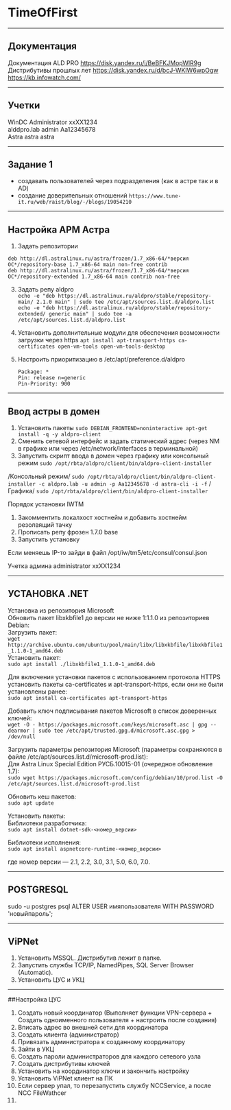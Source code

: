 # TimeOfFirst
____
## Документация
Документация ALD PRO https://disk.yandex.ru/i/BeBFKJMopWlR9g  
Дистрибутивы прошлых лет https://disk.yandex.ru/d/bcJ-WKIW6wpOgw  
https://kb.infowatch.com/
____
## Учетки 
WinDC  Administrator xxXX1234  
alddpro.lab  admin Aa12345678  
Astra astra astra
____
## Задание 1
- создавать пользователей через подразделения (как в астре так и в AD)
- создание доверительных отношений `https://www.tune-it.ru/web/raist/blog/-/blogs/19054210`
____
## Настройка АРМ Астра
1. Задать репозитории
```
deb http://dl.astralinux.ru/astra/frozen/1.7_x86-64/*версия ОС*/repository-base 1.7_x86-64 main non-free contrib
deb http://dl.astralinux.ru/astra/frozen/1.7_x86-64/*версия ОС*/repository-extended 1.7_x86-64 main contrib non-free
```

3. Задать репу aldpro  
`echo -e "deb https://dl.astralinux.ru/aldpro/stable/repository-main/ 2.1.0 main" | sudo tee /etc/apt/sources.list.d/aldpro.list`  
`echo -e "deb https://dl.astralinux.ru/aldpro/stable/repository-extended/ generic main" | sudo tee -a /etc/apt/sources.list.d/aldpro.list`

5. Установить дополнительные модули для обеспечения возможности загрузки через https `apt install apt-transport-https ca-certificates open-vm-tools open-vm-tools-desktop`
6. Настроить приоритизацию в /etc/apt/preference.d/aldpro
   ```
   Package: *
   Pin: release n=generic
   Pin-Priority: 900
   ```
____
## Ввод астры в домен

1. Установить пакеты `sudo DEBIAN_FRONTEND=noninteractive apt-get install -q -y aldpro-client`
2. Сменить сетевой интерфейс и задать статический адрес (через NM в графике или через /etc/network/interfaces в терминальной)
3. Запустить скрипт ввода в домен через графику или консольный режим `sudo /opt/rbta/aldpro/client/bin/aldpro-client-installer`

/Консольный режим/ `sudo /opt/rbta/aldpro/client/bin/aldpro-client-installer -c aldpro.lab -u admin -p Aa12345678 -d astra-cli -i -f`
/Графика/ `sudo /opt/rbta/aldpro/client/bin/aldpro-client-installer`


Порядок установки IWTM

1. Закомментить локалхост хостнейм и добавить хостнейм резолвящий тачку  
2. Прописать репу фрозен 1.7.0 base
3. Запустить установку

Если меняешь IP-то зайди в файл /opt/iw/tm5/etc/consul/consul.json

Учетка админа administrator xxXX1234
____
## УСТАНОВКА .NET  
Установка из репозитория Microsoft  
Обновить пакет libxkbfile1 до версии не ниже 1:1.1.0 из репозиториев Debian:  
Загрузить пакет:  
`wget http://archive.ubuntu.com/ubuntu/pool/main/libx/libxkbfile/libxkbfile1_1.1.0-1_amd64.deb`  
Установить пакет:  
`sudo apt install ./libxkbfile1_1.1.0-1_amd64.deb`

Для включения установки пакетов с использованием протокола HTTPS установить пакеты ca-certificates и apt-transport-https, если они не были установлены ранее:  
`sudo apt install ca-certificates apt-transport-https`

Добавить ключ подписывания пакетов Microsoft в список доверенных ключей:  
`wget -O - https://packages.microsoft.com/keys/microsoft.asc | gpg --dearmor | sudo tee /etc/apt/trusted.gpg.d/microsoft.asc.gpg > /dev/null`

Загрузить параметры репозитория Microsoft (параметры сохраняются в файле /etc/apt/sources.list.d/microsoft-prod.list):  
Для Astra Linux Special Edition РУСБ.10015-01 (очередное обновление 1.7):  
`sudo wget https://packages.microsoft.com/config/debian/10/prod.list -O /etc/apt/sources.list.d/microsoft-prod.list`

Обновить кеш пакетов:  
`sudo apt update`

Установить пакеты:  
Библиотеки разработчика:  
`sudo apt install dotnet-sdk-<номер_версии>`

Библиотеки исполнения:  
`sudo apt install aspnetcore-runtime-<номер_версии>`

где номер версии — 2.1, 2.2, 3.0, 3.1, 5.0, 6.0, 7.0.

____
## POSTGRESQL
sudo -u postgres psql
ALTER USER имяпользователя WITH PASSWORD 'новыйпароль';

____
## ViPNet 
1. Установить MSSQL. Дистрибутив лежит в папке.
2. Запустить службы TCP/IP, NamedPipes, SQL Server Browser (Automatic).
3. Установить ЦУС и УКЦ


____
##Настройка ЦУС
1. Создать новый координатор (Выполняет функции VPN-сервера + Создать одноименного пользователя + настроить после создания)
2. Вписать адрес во внешней сети для координатора
3. Создать клиента (администратор)
4. Привязать администратора к созданному координатору
5. Зайти в УКЦ 
6. Создать пароли администраторов для каждого сетевого узла
7. Создать дистрибутивы ключей
8. Установить на координатор ключи и закончить настройку
9. Установить ViPNet клиент на ПК
10. Если сервер упал, то перезапустить службу NCCService, а после NCC FileWathcer
11. 
